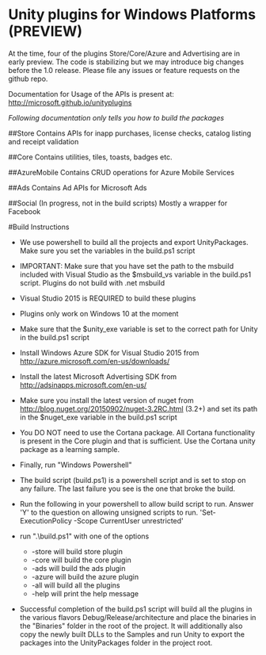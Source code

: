 # Unity plugins for Windows Platforms (PREVIEW)
At the time, four of the plugins Store/Core/Azure and Advertising are in early preview. The code is stabilizing
but we may introduce big changes before the 1.0 release. Please file any issues or feature requests on the github
repo.

Documentation for Usage of the APIs is present at: http://microsoft.github.io/unityplugins

*Following documentation only tells you how to build the packages*

##Store
Contains APIs for inapp purchases, license checks, catalog listing and receipt validation

##Core
Contains utilities, tiles, toasts, badges etc.

##AzureMobile
Contains CRUD operations for Azure Mobile Services

##Ads
Contains Ad APIs for Microsoft Ads

##Social (In progress, not in the build scripts)
Mostly a wrapper for Facebook 


#Build Instructions
* We use powershell to build all the projects and export UnityPackages. Make sure you set the variables in the build.ps1 script
* IMPORTANT: Make sure that you have set the path to the msbuild included with Visual Studio 
   as the $msbuild_vs variable in the build.ps1 script. Plugins do not build with .net msbuild
* Visual Studio 2015 is REQUIRED to build these plugins
* Plugins only work on Windows 10 at the moment
* Make sure that the $unity_exe variable is set to the correct path for Unity in the build.ps1 script

* Install Windows Azure SDK for Visual Studio 2015 from http://azure.microsoft.com/en-us/downloads/ 
* Install the latest Microsoft Advertising SDK from http://adsinapps.microsoft.com/en-us/
* Make sure you install the latest version of nuget  from http://blog.nuget.org/20150902/nuget-3.2RC.html (3.2+) and set its path in the $nuget_exe variable in the build.ps1 script
* You DO NOT need to use the Cortana package. All Cortana functionality is present in the Core plugin and that is sufficient. Use the Cortana unity package as a learning sample.

* Finally, run "Windows Powershell" 
* The build script (build.ps1) is a powershell script and is set to stop on any failure. The last failure you see is the one that broke the build.
* Run the following in your powershell to allow build script to run. Answer 'Y' to the question on allowing 
   unsigned scripts to run.
		'Set-ExecutionPolicy -Scope CurrentUser unrestricted'
* run ".\build.ps1" with one of the options
	* -store will build store plugin
	* -core will build the core plugin
	* -ads will build the ads plugin
	* -azure will build the azure plugin
	* -all will build all the plugins
	* -help will print the help message
	
* Successful completion of the build.ps1 script will build all the plugins in the various flavors Debug/Release/architecture and place the binaries in the "Binaries" folder in the root of the project. It will additionally also copy the newly built DLLs to the Samples and run Unity to export the packages into the UnityPackages folder in the project root.	
 